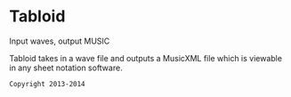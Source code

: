 Tabloid
=======

Input waves, output MUSIC

Tabloid takes in a wave file and outputs a MusicXML file which is viewable in any sheet notation software.

`Copyright 2013-2014`